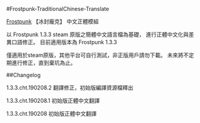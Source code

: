 #Frostpunk-TraditionalChinese-Translate

<a href="https://store.steampowered.com/app/323190/Frostpunk/" target="_blank">Frostpunk</a> 【冰封龐克】 中文正體模組



以 Frostpunk 1.3.3 steam 原版之簡體中文語言檔為基礎，
進行正體中文化與差異口語修正。
目前適用版本為 Frostpunk 1.3.3

僅適用於steam原版，其他平台可自行測試，非正版用戶請勿下載。
未來將不定期進行修正，直到棄坑為止。

##Changelog

1.3.3.cht.190208.2 翻譯修正，初始版編譯資源檔釋出

1.3.3.cht.190208.1 初始版正體中文翻譯

1.3.3.cht.190208 初始版正體中文翻譯

